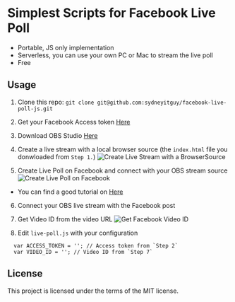 # Simplest Scripts for Facebook Live Poll

 - Portable, JS only implementation
 - Serverless, you can use your own PC or Mac to stream the live poll
 - Free


## Usage

1. Clone this repo: `git clone git@github.com:sydneyitguy/facebook-live-poll-js.git`

2. Get your Facebook Access token [Here](https://developers.facebook.com/tools/access_token)

3. Download OBS Studio [Here](https://obsproject.com/download)

4. Create a live stream with a local browser source (the `index.html` file you donwloaded from `Step 1.`)
![Create Live Stream with a BrowserSource](https://raw.githubusercontent.com/sydneyitguy/facebook-live-poll-js/master/tutorials/fb-poll-create.png)

5. Create Live Poll on Facebook and connect with your OBS stream source
![Create Live Poll on Facebook](https://raw.githubusercontent.com/sydneyitguy/facebook-live-poll-js/master/tutorials/obs-create.png)

- You can find a good tutorial on [Here](https://obsproject.com/forum/resources/how-to-stream-to-facebook-live.391)

6. Connect your OBS live stream with the Facebook post

7. Get Video ID from the video URL
![Get Facebook Video ID](https://raw.githubusercontent.com/sydneyitguy/facebook-live-poll-js/master/tutorials/fb-get-video-url.png)

8. Edit `live-poll.js` with your configuration
```
  var ACCESS_TOKEN = ''; // Access token from `Step 2`
  var VIDEO_ID = ''; // Video ID from `Step 7`
```

## License

This project is licensed under the terms of the MIT license.
